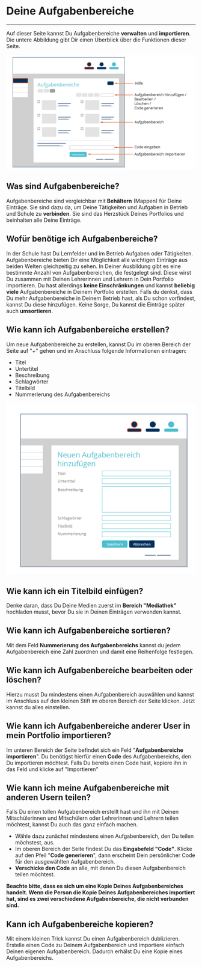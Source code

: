 # Deine Aufgabenbereiche
- - - 
Auf dieser Seite kannst Du Aufgabenbereiche **verwalten** und **importieren**.
Die untere Abbildung gibt Dir einen Überblick über die Funktionen dieser Seite.

![Aufgabenbereiche](media/Ausbildungsportfolio_final-14.jpg)


## Was sind Aufgabenbereiche?
Aufgabenbereiche sind vergleichbar mit **Behältern** (Mappen) für Deine Einträge. Sie sind dazu da, um Deine Tätigkeiten und Aufgaben in Betrieb und Schule zu **verbinden**. Sie sind das Herzstück Deines Portfolios und beinhalten alle Deine Einträge.

## Wofür benötige ich Aufgabenbereiche?
In der Schule hast Du Lernfelder und im Betrieb Aufgaben oder Tätigkeiten. Aufgabenbereiche bieten Dir eine Möglichkeit alle wichtigen Einträge aus beiden Welten gleichzeitig zu sehen. In Deiner Ausbildung gibt es eine bestimmte Anzahl von Aufgabenbereichen, die festgelegt sind. Diese wirst Du zusammen mit Deinen Lehrerinnen und Lehrern in Dein Portfolio importieren. Du hast allerdings **keine Einschränkungen** und kannst **beliebig viele** Aufgabenbereiche in Deinem Portfolio erstellen. 
Falls du denkst, dass Du mehr Aufgabenbereiche in Deinem Betrieb hast, als Du schon vorfindest, kannst Du diese hinzufügen. Keine Sorge, Du kannst die Einträge später auch **umsortieren**.

## Wie kann ich Aufgabenbereiche erstellen?
Um neue Aufgabenbereiche zu erstellen, kannst Du im oberen Bereich der Seite auf "*+*" gehen und im Anschluss folgende Informationen eintragen:
* Titel
* Untertitel
* Beschreibung
* Schlagwörter 
* Titelbild
* Nummerierung des Aufgabenbereichs

![Einen neuen Aufgabenbereich hinzufügen](media/Ausbildungsportfolio_final-15.jpg)

## Wie kann ich ein Titelbild einfügen?
Denke daran, dass Du Deine Medien zuerst im **Bereich "Mediathek"** hochladen musst, bevor Du sie in Deinen Einträgen verwenden kannst.

## Wie kann ich Aufgabenbereiche sortieren?
Mit dem Feld **Nummerierung des Aufgabenbereichs** kannst du jedem Aufgabenbereich eine Zahl zuordnen und damit eine Reihenfolge festlegen.

## Wie kann ich Aufgabenbereiche bearbeiten oder löschen?
Hierzu musst Du mindestens einen Aufgabenbereich auswählen und kannst im Anschluss auf den kleinen Stift im oberen Bereich der Seite klicken. Jetzt kannst du alles einstellen.

## Wie kann ich Aufgabenbereiche anderer User in mein Portfolio importieren?
Im unteren Bereich der Seite befindet sich ein Feld "**Aufgabenbereiche importieren**". Du benötigst hierfür einen **Code** des Aufgabenbereichs, den Du importieren möchtest. Falls Du bereits einen Code hast, kopiere ihn in das Feld und klicke auf "Importieren"

## Wie kann ich meine Aufgabenbereiche mit anderen Usern teilen?
Falls Du einen tollen Aufgabenbereich erstellt hast und ihn mit Deinen Mitschülerinnen und Mitschülern oder Lehrerinnen und Lehrern teilen möchtest, kannst Du auch das ganz einfach machen. 
* Wähle dazu zunächst mindestens einen Aufgabenbereich, den Du teilen möchstest, aus.
* Im oberen Bereich der Seite findest Du das **Eingabefeld "Code"**. Klicke auf den Pfeil "**Code generieren**", dann erscheint Dein persönlicher Code für den ausgewählten Aufgabenbereich.
* **Verschicke den Code** an alle, mit denen Du diesen Aufgabenbereich teilen möchtest.

**Beachte bitte, dass es sich um eine Kopie Deines Aufgabenbereiches handelt. Wenn die Person die Kopie Deines Aufgabenbereiches importiert hat, sind es zwei verschiedene Aufgabenbereiche, die nicht verbunden sind.**

## Kann ich Aufgabenbereiche kopieren?
Mit einem kleinen Trick kannst Du einen Aufgabenbereich dublizieren. Erstelle einen Code zu Deinem Aufgabenbereich und importiere einfach Deinen eigenen Aufgabenbereich. Dadurch erhälst Du eine Kopie eines Aufgabenbereichs.